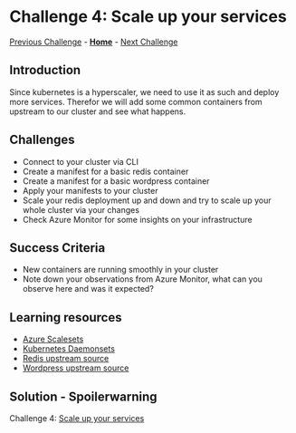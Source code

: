 # Challenge 4: Scale up your services

[Previous Challenge](./03-Azure-Monitor.md) - **[Home](../README.md)** - [Next Challenge](./05-Ingress-controller.md)

## Introduction

Since kubernetes is a hyperscaler, we need to use it as such and deploy more services. Therefor we will add some common containers from upstream to our cluster and see what happens.

## Challenges

- Connect to your cluster via CLI
- Create a manifest for a basic redis container
- Create a manifest for a basic wordpress container
- Apply your manifests to your cluster
- Scale your redis deployment up and down and try to scale up your whole cluster via your changes
- Check Azure Monitor for some insights on your infrastructure

## Success Criteria

- New containers are running smoothly in your cluster
- Note down your observations from Azure Monitor, what can you observe here and was it expected?

## Learning resources

- [Azure Scalesets](https://learn.microsoft.com/en-us/azure/virtual-machine-scale-sets/overview)
- [Kubernetes Daemonsets](https://kubernetes.io/docs/concepts/workloads/controllers/daemonset/)
- [Redis upstream source](https://hub.docker.com/_/redis)
- [Wordpress upstream source](https://hub.docker.com/_/wordpress)

## Solution - Spoilerwarning

Challenge 4: [Scale up your services](./Solutionguide/04-Scale-up-solution.md)
